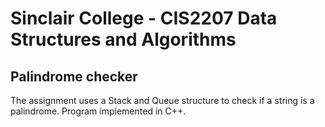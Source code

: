 #  Sinclair College - CIS2207 Data Structures and Algorithms

## Palindrome checker

The assignment uses a Stack and Queue structure to check if a string is a palindrome. Program implemented in C++.

